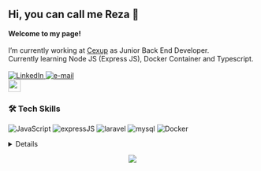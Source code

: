 ## Hi, you can call me Reza 👋

<b>Welcome to my page!</b><br><br>
    I’m currently working at [Cexup](https://cexup.com/) as Junior Back End Developer.<br>
    Currently learning Node JS (Express JS), Docker Container and Typescript.<br>
  <br>
    <a href="https://www.linkedin.com/in/rezapfebriyan">
        <img src="https://img.shields.io/badge/LinkedIn-blue?style=flat-square&logo=linkedin" alt="LinkedIn">
    </a>
    <a href="mailto:rezaputrafebriyan@gmail.com">
        <img src="https://img.shields.io/badge/Email-blue?style=flat-square&logo=gmail&logoColor=white" alt="e-mail">
    </a>
  <br>
  <a href="https://www.instagram.com/rezapfebriyan/">
    <img src="https://img.shields.io/badge/instagram-%23E4405F.svg?&style=for-the-badge&logo=instagram&logoColor=white" height=25>
  </a>

### 🛠️ Tech Skills

![JavaScript](https://img.shields.io/badge/javascript-black?style=for-the-badge&logo=javascript)
![expressJS](https://img.shields.io/badge/express%20js-20232A?style=for-the-badge&logo=express&logoColor=yellow)
![laravel](https://img.shields.io/badge/Laravel-000000?style=for-the-badge&logo=laravel&logoColor=red)
![mysql](https://img.shields.io/badge/mysql-20232A?style=for-the-badge&logo=mysql&logoColor=blue)
![Docker](https://img.shields.io/badge/docker-black?style=for-the-badge&logo=docker)

<details>
<p align="center">
  <a href="https://github.com/rezapfebriyan">
    <img src="http://github-profile-summary-cards.vercel.app/api/cards/profile-details?username=rezapfebriyan&theme=transparent" />
  </a>
  <a href="https://github.com/rezapfebriyan">
    <img src="https://github-readme-streak-stats.herokuapp.com/?user=rezapfebriyan&hide_border=true&card_width=338&theme=transparent" />
  </a>
  <a href="https://github.com/rezapfebriyan">
    <img src="http://github-profile-summary-cards.vercel.app/api/cards/stats?username=rezapfebriyan&theme=transparent" />
  </a>
  <a href="https://github.com/rezapfebriyan">
    <img src="https://github-readme-stats.vercel.app/api/top-langs/?username=rezapfebriyan&langs_count=10&exclude_repo=&hide=jupyter%20notebook,vim%20script,cmake,makefile,batchfile,emacs%20lisp,css,html&layout=default&card_width=699&hide_border=true&theme=transparent" />
  </a>
</p>
</details>

<p align="center">
  <a href="https://github.com/rezapfebriyan">
    <img src="https://komarev.com/ghpvc/?username=rezapfebriyan&color=blue&style=flat)" />
  </a>
</p>
